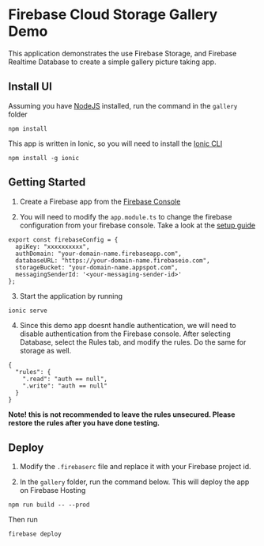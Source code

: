 # Firebase Cloud Storage Gallery Demo

This application demonstrates the use Firebase Storage, and Firebase Realtime Database to create a simple gallery picture taking app.

## Install UI
Assuming you have [NodeJS](https://nodejs.org/en/) installed, run the command in the `gallery` folder

```
npm install
```
This app is written in Ionic, so you will need to install the [Ionic CLI](https://ionicframework.com/getting-started)
```
npm install -g ionic
```



## Getting Started
1. Create a Firebase app from the [Firebase Console](console.firebase.google.com)

2. You will need to modify the `app.module.ts` to change the firebase configuration from your firebase console. Take a look at the [setup guide](https://firebase.google.com/docs/web/setup)
```
export const firebaseConfig = {
  apiKey: "xxxxxxxxxx",
  authDomain: "your-domain-name.firebaseapp.com",
  databaseURL: "https://your-domain-name.firebaseio.com",
  storageBucket: "your-domain-name.appspot.com",
  messagingSenderId: '<your-messaging-sender-id>'
};
```
3. Start the application by running
```
ionic serve
```
4. Since this demo app doesnt handle authentication, we will need to disable authentication from the Firebase console. After selecting Database, select the Rules tab, and modify the rules. Do the same for storage as well.
```
{
  "rules": {
    ".read": "auth == null",
    ".write": "auth == null"
  }
}
```
**Note! this is not recommended to leave the rules unsecured. Please restore the rules after you have done testing.**



## Deploy
1. Modify the `.firebaserc` file and replace it with your Firebase project id.

3. In the `gallery` folder, run the command below. This will deploy the app on Firebase Hosting
```
npm run build -- --prod
```
Then run
```
firebase deploy
```
